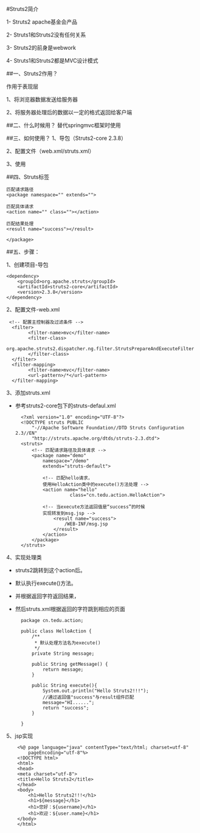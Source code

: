 #Struts2简介

1- Struts2 apache基金会产品

2- Struts1和Struts2没有任何关系

3- Struts2的前身是webwork

4- Struts1和Struts2都是MVC设计模式

##一、Struts2作用？

作用于表现层

1、将浏览器数据发送给服务器

2、将服务器处理后的数据以一定的格式返回给客户端

##二、什么时候用？
替代springmvc框架时使用


##三、如何使用？
1、导包（Struts2-core 2.3.8）

2、配置文件（web.xml/struts.xml）

3、使用

##四、Struts标签

    匹配请求路径
    <package namespace="" extends="">
    
    匹配具体请求
    <action name="" class=""></action>
    
    匹配结果处理
    <result name="success"></result>
    
    </package>


##五、步骤：

1、创建项目-导包

	<dependency>
	  	<groupId>org.apache.struts</groupId>
	  	<artifactId>struts2-core</artifactId>
	  	<version>2.3.8</version>
	</dependency>

2、配置文件-web.xml

	 <!-- 配置主控制器及过滤条件 -->
	  <filter>
	  		<filter-name>mvc</filter-name>
	  		<filter-class>
	  			org.apache.struts2.dispatcher.ng.filter.StrutsPrepareAndExecuteFilter
	  		</filter-class>
	  </filter>
	  <filter-mapping>
	  		<filter-name>mvc</filter-name>
	  		<url-pattern>/*</url-pattern>
	  </filter-mapping>
3、添加struts.xml 
 
- 参考struts2-core包下的struts-defaul.xml

		<?xml version="1.0" encoding="UTF-8"?>
		<!DOCTYPE struts PUBLIC
		    "-//Apache Software Foundation//DTD Struts Configuration 2.3//EN"
		    "http://struts.apache.org/dtds/struts-2.3.dtd">
		<struts>
			<!-- 匹配请求路径及具体请求 -->
			<package name="demo" 
				namespace="/demo" 
				extends="struts-default">
				
				<!-- 匹配hello请求，
				使用HelloAction类中的execute()方法处理 -->
				<action name="hello" 
						  class="cn.tedu.action.HelloAction">
				
				<!-- 当execute方法返回值是“success”的时候
				实现转发到msg.jsp -->		    
					<result name="success">
						/WEB-INF/msg.jsp
					</result>
				</action>
			</package>
		</struts>

4、实现处理类

- struts2跳转到这个action后。
- 默认执行execute()方法。
- 并根据返回字符返回结果，
- 然后struts.xml根据返回的字符跳到相应的页面


		package cn.tedu.action;
		
		public class HelloAction {
			/**
			 * 默认处理方法名为execute()
			 */
			private String message;
			
			public String getMessage() {
				return message;
			}
		
			public String execute(){
				System.out.println("Hello Struts2!!!");
				//通过返回值"success"与result组件匹配
				message="HI......";
				return "success";
			}
		
		}
5、jsp实现

		<%@ page language="java" contentType="text/html; charset=utf-8"
		    pageEncoding="utf-8"%>
		<!DOCTYPE html>
		<html>
		<head>
		<meta charset="utf-8">
		<title>Hello Struts2</title>
		</head>
		<body>
			<h1>Hello Struts2!!!</h1>
			<h1>${message}</h1>
			<h1>您好：${username}</h1>
			<h1>欢迎：${user.name}</h1>
		</body>
		</html>